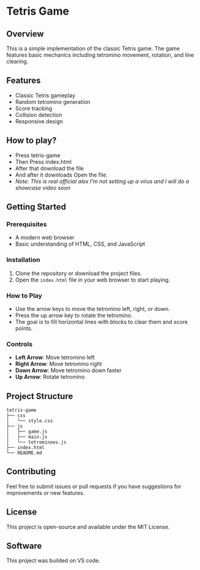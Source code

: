 # Tetris Game

## Overview
This is a simple implementation of the classic Tetris game. The game features basic mechanics including tetromino movement, rotation, and line clearing. 

## Features
- Classic Tetris gameplay
- Random tetromino generation
- Score tracking
- Collision detection
- Responsive design
## How to play?
- Press tetris-game
- Then Press index.html
- After that download the file
- And after it downloads Open the file.
- *Note: This is real official alex I'm not setting up a virus and I will do a showcase video soon*
  
## Getting Started

### Prerequisites
- A modern web browser
- Basic understanding of HTML, CSS, and JavaScript

### Installation
1. Clone the repository or download the project files.
2. Open the `index.html` file in your web browser to start playing.

### How to Play
- Use the arrow keys to move the tetromino left, right, or down.
- Press the up arrow key to rotate the tetromino.
- The goal is to fill horizontal lines with blocks to clear them and score points.

### Controls
- **Left Arrow**: Move tetromino left
- **Right Arrow**: Move tetromino right
- **Down Arrow**: Move tetromino down faster
- **Up Arrow**: Rotate tetromino

## Project Structure
```
tetris-game
├── css
│   └── style.css
├── js
│   ├── game.js
│   ├── main.js
│   └── tetrominoes.js
├── index.html
└── README.md
```

## Contributing
Feel free to submit issues or pull requests if you have suggestions for improvements or new features.

## License
This project is open-source and available under the MIT License.

## Software 
This project was builded on VS code.
